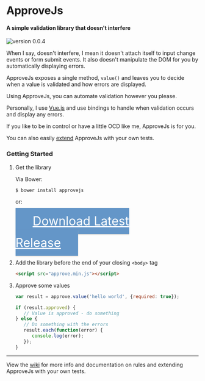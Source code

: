 # ApproveJs
#### A simple validation library that doesn't interfere
![version 0.0.4](https://img.shields.io/badge/version-0.0.4-green.svg)

When I say, doesn't interfere, I mean it doesn't attach itself to input change events or form submit events. It also doesn't manipulate the DOM for you by automatically displaying errors.

ApproveJs exposes a single method, `value()` and leaves you to decide when a value is validated and how errors are displayed.

Using ApproveJs, you can automate validation however you please.

Personally, I use [Vue.js](http://vuejs.org/guide/events.html) and use bindings to handle when validation occurs and display any errors.

If you like to be in control or have a little OCD like me, ApproveJs is for you.

You can also easily [extend](https://github.com/CharlGottschalk/approvejs/wiki/Adding-Your-Own-Tests) ApproveJs with your own tests.

### Getting Started

1. Get the library

   Via Bower:

   ```
   $ bower install approvejs
   ```

   or:

   <a href="https://github.com/CharlGottschalk/approvejs/releases"
      style="color: #fff; background-color: #6496c8; margin: 0 10px 0 0; padding: 15px 45px; font-size: 32px; line-height: 1.8; box-shadow: 0 2px 2px rgba(204, 197, 185, 0.5);"> Download Latest Release </a>

2. Add the library before the end of your closing `<body>` tag

   ```html
   <script src="approve.min.js"></script>
   ```
3. Approve some values

   ```javascript
   var result = approve.value('hello world', {required: true});

   if (result.approved) {
      // Value is approved - do something
   } else {
      // Do something with the errors
      result.each(function(error) {
         console.log(error);
      });
   }
   ```

---

View the [wiki](https://github.com/CharlGottschalk/approvejs/wiki) for more info and documentation on rules and extending ApproveJs with your own tests.
